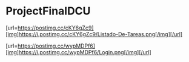 # ProjectFinalDCU

[url=https://postimg.cc/cKY6gZc9][img]https://i.postimg.cc/cKY6gZc9/Listado-De-Tareas.png[/img][/url]

[url=https://postimg.cc/wypMDPf6][img]https://i.postimg.cc/wypMDPf6/Login.png[/img][/url]

